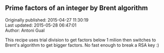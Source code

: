 ## Prime factors of an integer by Brent algorithm  
Originally published: 2015-04-27 11:30:19  
Last updated: 2015-05-28 06:47:01  
Author: Antoni Gual  
  
This recipe uses trial division to get factors below 1 milion then switches to Brent's algorithm to get bigger factors. No fast enough to break a RSA key :)